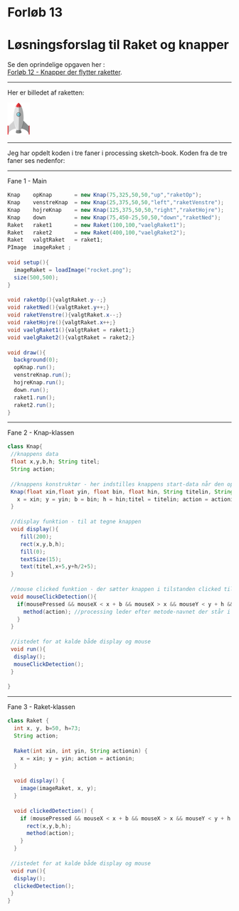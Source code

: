 # Forløb 13
# Løsningsforslag til Raket og knapper

Se den oprindelige opgaven her :    
[Forløb 12 - Knapper der flytter raketter](../../forlob12_oop1/Part4/Part4raketopgave.md).   

-------------------------------------------------------------------------------

Her er billedet af raketten:

![raket](rocket.png)

-------------------------------------------------------------------------------

Jeg har opdelt koden i tre faner i processing sketch-book.
Koden fra de tre faner ses nedenfor:

-------------------------------------------------------------------------------
Fane 1 - Main

```java
Knap    opKnap       = new Knap(75,325,50,50,"up","raketOp");
Knap    venstreKnap  = new Knap(25,375,50,50,"left","raketVenstre");
Knap    hojreKnap    = new Knap(125,375,50,50,"right","raketHojre");
Knap    down         = new Knap(75,450-25,50,50,"down","raketNed");
Raket   raket1       = new Raket(100,100,"vaelgRaket1");
Raket   raket2       = new Raket(400,100,"vaelgRaket2");
Raket   valgtRaket   = raket1;
PImage  imageRaket ;

void setup(){
  imageRaket = loadImage("rocket.png");  
  size(500,500);
}

void raketOp(){valgtRaket.y--;}
void raketNed(){valgtRaket.y++;}
void raketVenstre(){valgtRaket.x--;}
void raketHojre(){valgtRaket.x++;}
void vaelgRaket1(){valgtRaket = raket1;}
void vaelgRaket2(){valgtRaket = raket2;}

void draw(){
  background(0);
  opKnap.run();
  venstreKnap.run();
  hojreKnap.run();
  down.run();
  raket1.run();
  raket2.run();
}
```
--------------------------------------------------------------------------
Fane 2 - Knap-klassen

```java
class Knap{
 //knappens data
 float x,y,b,h; String titel;        
 String action;
 
 //knappens konstruktør - her indstilles knappens start-data når den oprettes
 Knap(float xin,float yin, float bin, float hin, String titelin, String actionin){
   x = xin; y = yin; b = bin; h = hin;titel = titelin; action = actionin;
 }

 //display funktion - til at tegne knappen
 void display(){
    fill(200);    
    rect(x,y,b,h);
    fill(0);
    textSize(15);
    text(titel,x+5,y+h/2+5);
 }

 //mouse clicked funktion - der sætter knappen i tilstanden clicked til true hvis den "rammes" af musen
 void mouseClickDetection(){
   if(mousePressed && mouseX < x + b && mouseX > x && mouseY < y + h && mouseY > y){
     method(action); //processing leder efter metode-navnet der står i variablen action, og kører den!
   }
 }
 
 //istedet for at kalde både display og mouse
 void run(){
  display();
  mouseClickDetection();
 }

}
```

--------------------------------------------------------------------------
Fane 3 - Raket-klassen

```java
class Raket {
  int x, y, b=50, h=73;
  String action;

  Raket(int xin, int yin, String actionin) {
    x = xin; y = yin; action = actionin;
  }

  void display() {
    image(imageRaket, x, y);
  }

  void clickedDetection() {
    if (mousePressed && mouseX < x + b && mouseX > x && mouseY < y + h && mouseY > y) {
      rect(x,y,b,h);
      method(action);
    }
  }
   
 //istedet for at kalde både display og mouse
 void run(){
  display();
  clickedDetection();
 }
}
```